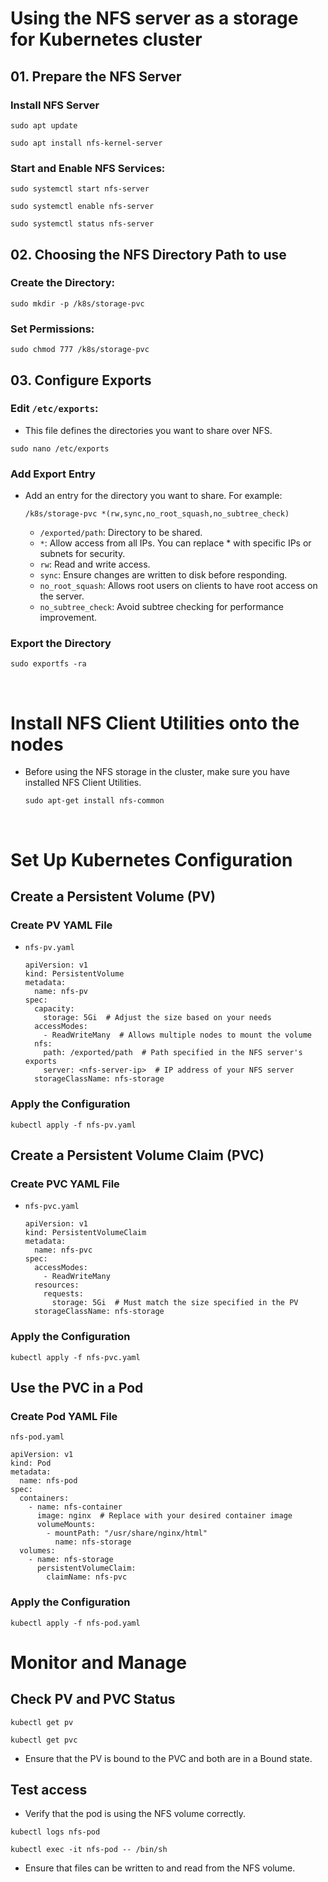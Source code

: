# Using the NFS server as a storage for Kubernetes cluster
## 01. Prepare the NFS Server
### Install NFS Server
```
sudo apt update
```
```
sudo apt install nfs-kernel-server
```

### Start and Enable NFS Services:
```
sudo systemctl start nfs-server
```
```
sudo systemctl enable nfs-server
```
```
sudo systemctl status nfs-server
```

## 02. Choosing the NFS Directory Path to use
### Create the Directory:
```
sudo mkdir -p /k8s/storage-pvc
```
### Set Permissions:
```
sudo chmod 777 /k8s/storage-pvc
```

## 03. Configure Exports
### Edit `/etc/exports`:
- This file defines the directories you want to share over NFS.
```
sudo nano /etc/exports
```
### Add Export Entry
- Add an entry for the directory you want to share. For example:
  ```
  /k8s/storage-pvc *(rw,sync,no_root_squash,no_subtree_check)
  ```
  - `/exported/path`: Directory to be shared.
  - `*`: Allow access from all IPs. You can replace * with specific IPs or subnets for security.
  - `rw`: Read and write access.
  - `sync`: Ensure changes are written to disk before responding.
  - `no_root_squash`: Allows root users on clients to have root access on the server.
  - `no_subtree_check`: Avoid subtree checking for performance improvement.

### Export the Directory
```
sudo exportfs -ra
```

<br>

# Install NFS Client Utilities onto the nodes 
- Before using the NFS storage in the cluster, make sure you have installed NFS Client Utilities.
  ```
  sudo apt-get install nfs-common
  ```

<br>

# Set Up Kubernetes Configuration
## Create a Persistent Volume (PV)
### Create PV YAML File
- `nfs-pv.yaml`
  ```
  apiVersion: v1
  kind: PersistentVolume
  metadata:
    name: nfs-pv
  spec:
    capacity:
      storage: 5Gi  # Adjust the size based on your needs
    accessModes:
      - ReadWriteMany  # Allows multiple nodes to mount the volume
    nfs:
      path: /exported/path  # Path specified in the NFS server's exports
      server: <nfs-server-ip>  # IP address of your NFS server
    storageClassName: nfs-storage
  ```

### Apply the Configuration
```
kubectl apply -f nfs-pv.yaml
```

## Create a Persistent Volume Claim (PVC)
### Create PVC YAML File
- `nfs-pvc.yaml`
  ```
  apiVersion: v1
  kind: PersistentVolumeClaim
  metadata:
    name: nfs-pvc
  spec:
    accessModes:
      - ReadWriteMany
    resources:
      requests:
        storage: 5Gi  # Must match the size specified in the PV
    storageClassName: nfs-storage

### Apply the Configuration
```
kubectl apply -f nfs-pvc.yaml
```

## Use the PVC in a Pod
### Create Pod YAML File
`nfs-pod.yaml`
```
apiVersion: v1
kind: Pod
metadata:
  name: nfs-pod
spec:
  containers:
    - name: nfs-container
      image: nginx  # Replace with your desired container image
      volumeMounts:
        - mountPath: "/usr/share/nginx/html"
          name: nfs-storage
  volumes:
    - name: nfs-storage
      persistentVolumeClaim:
        claimName: nfs-pvc
```
### Apply the Configuration
```
kubectl apply -f nfs-pod.yaml
```

# Monitor and Manage
## Check PV and PVC Status
```
kubectl get pv
```
```
kubectl get pvc
```
- Ensure that the PV is bound to the PVC and both are in a Bound state.

## Test access
- Verify that the pod is using the NFS volume correctly.
```
kubectl logs nfs-pod
```
```
kubectl exec -it nfs-pod -- /bin/sh
```
- Ensure that files can be written to and read from the NFS volume.
